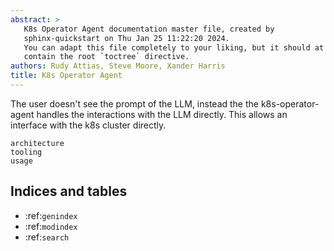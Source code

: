 ```yaml
---
abstract: >
   K8s Operator Agent documentation master file, created by
   sphinx-quickstart on Thu Jan 25 11:22:20 2024.
   You can adapt this file completely to your liking, but it should at least
   contain the root `toctree` directive.
authors: Rudy Attias, Steve Moore, Xander Harris
title: K8s Operator Agent
---
```


The user doesn't see the prompt of the LLM, instead the the k8s-operator-agent
handles the interactions with the LLM directly. This allows an interface
with the k8s cluster directly.

```{toctree}
architecture
tooling
usage
```

## Indices and tables

* :ref:`genindex`
* :ref:`modindex`
* :ref:`search`
